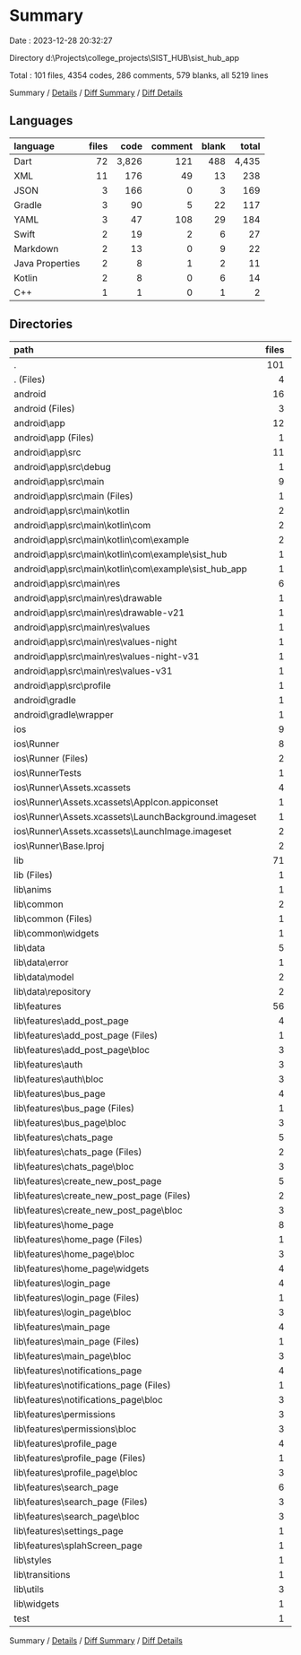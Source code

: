 # Summary

Date : 2023-12-28 20:32:27

Directory d:\\Projects\\college_projects\\SIST_HUB\\sist_hub_app

Total : 101 files,  4354 codes, 286 comments, 579 blanks, all 5219 lines

Summary / [Details](details.md) / [Diff Summary](diff.md) / [Diff Details](diff-details.md)

## Languages
| language | files | code | comment | blank | total |
| :--- | ---: | ---: | ---: | ---: | ---: |
| Dart | 72 | 3,826 | 121 | 488 | 4,435 |
| XML | 11 | 176 | 49 | 13 | 238 |
| JSON | 3 | 166 | 0 | 3 | 169 |
| Gradle | 3 | 90 | 5 | 22 | 117 |
| YAML | 3 | 47 | 108 | 29 | 184 |
| Swift | 2 | 19 | 2 | 6 | 27 |
| Markdown | 2 | 13 | 0 | 9 | 22 |
| Java Properties | 2 | 8 | 1 | 2 | 11 |
| Kotlin | 2 | 8 | 0 | 6 | 14 |
| C++ | 1 | 1 | 0 | 1 | 2 |

## Directories
| path | files | code | comment | blank | total |
| :--- | ---: | ---: | ---: | ---: | ---: |
| . | 101 | 4,354 | 286 | 579 | 5,219 |
| . (Files) | 4 | 57 | 108 | 36 | 201 |
| android | 16 | 214 | 53 | 41 | 308 |
| android (Files) | 3 | 38 | 0 | 10 | 48 |
| android\\app | 12 | 171 | 52 | 30 | 253 |
| android\\app (Files) | 1 | 55 | 5 | 13 | 73 |
| android\\app\\src | 11 | 116 | 47 | 17 | 180 |
| android\\app\\src\\debug | 1 | 3 | 4 | 1 | 8 |
| android\\app\\src\\main | 9 | 110 | 39 | 15 | 164 |
| android\\app\\src\\main (Files) | 1 | 30 | 7 | 3 | 40 |
| android\\app\\src\\main\\kotlin | 2 | 8 | 0 | 6 | 14 |
| android\\app\\src\\main\\kotlin\\com | 2 | 8 | 0 | 6 | 14 |
| android\\app\\src\\main\\kotlin\\com\\example | 2 | 8 | 0 | 6 | 14 |
| android\\app\\src\\main\\kotlin\\com\\example\\sist_hub | 1 | 4 | 0 | 3 | 7 |
| android\\app\\src\\main\\kotlin\\com\\example\\sist_hub_app | 1 | 4 | 0 | 3 | 7 |
| android\\app\\src\\main\\res | 6 | 72 | 32 | 6 | 110 |
| android\\app\\src\\main\\res\\drawable | 1 | 9 | 0 | 1 | 10 |
| android\\app\\src\\main\\res\\drawable-v21 | 1 | 9 | 0 | 1 | 10 |
| android\\app\\src\\main\\res\\values | 1 | 13 | 9 | 1 | 23 |
| android\\app\\src\\main\\res\\values-night | 1 | 13 | 9 | 1 | 23 |
| android\\app\\src\\main\\res\\values-night-v31 | 1 | 14 | 7 | 1 | 22 |
| android\\app\\src\\main\\res\\values-v31 | 1 | 14 | 7 | 1 | 22 |
| android\\app\\src\\profile | 1 | 3 | 4 | 1 | 8 |
| android\\gradle | 1 | 5 | 1 | 1 | 7 |
| android\\gradle\\wrapper | 1 | 5 | 1 | 1 | 7 |
| ios | 9 | 257 | 4 | 14 | 275 |
| ios\\Runner | 8 | 250 | 2 | 10 | 262 |
| ios\\Runner (Files) | 2 | 13 | 0 | 3 | 16 |
| ios\\RunnerTests | 1 | 7 | 2 | 4 | 13 |
| ios\\Runner\\Assets.xcassets | 4 | 169 | 0 | 5 | 174 |
| ios\\Runner\\Assets.xcassets\\AppIcon.appiconset | 1 | 122 | 0 | 1 | 123 |
| ios\\Runner\\Assets.xcassets\\LaunchBackground.imageset | 1 | 21 | 0 | 1 | 22 |
| ios\\Runner\\Assets.xcassets\\LaunchImage.imageset | 2 | 26 | 0 | 3 | 29 |
| ios\\Runner\\Base.lproj | 2 | 68 | 2 | 2 | 72 |
| lib | 71 | 3,812 | 111 | 481 | 4,404 |
| lib (Files) | 1 | 134 | 11 | 6 | 151 |
| lib\\anims | 1 | 0 | 0 | 1 | 1 |
| lib\\common | 2 | 47 | 0 | 9 | 56 |
| lib\\common (Files) | 1 | 30 | 0 | 4 | 34 |
| lib\\common\\widgets | 1 | 17 | 0 | 5 | 22 |
| lib\\data | 5 | 367 | 6 | 61 | 434 |
| lib\\data\\error | 1 | 16 | 1 | 8 | 25 |
| lib\\data\\model | 2 | 194 | 2 | 31 | 227 |
| lib\\data\\repository | 2 | 157 | 3 | 22 | 182 |
| lib\\features | 56 | 2,966 | 74 | 365 | 3,405 |
| lib\\features\\add_post_page | 4 | 198 | 0 | 23 | 221 |
| lib\\features\\add_post_page (Files) | 1 | 149 | 0 | 9 | 158 |
| lib\\features\\add_post_page\\bloc | 3 | 49 | 0 | 14 | 63 |
| lib\\features\\auth | 3 | 92 | 0 | 30 | 122 |
| lib\\features\\auth\\bloc | 3 | 92 | 0 | 30 | 122 |
| lib\\features\\bus_page | 4 | 156 | 8 | 19 | 183 |
| lib\\features\\bus_page (Files) | 1 | 133 | 7 | 9 | 149 |
| lib\\features\\bus_page\\bloc | 3 | 23 | 1 | 10 | 34 |
| lib\\features\\chats_page | 5 | 111 | 1 | 19 | 131 |
| lib\\features\\chats_page (Files) | 2 | 88 | 0 | 9 | 97 |
| lib\\features\\chats_page\\bloc | 3 | 23 | 1 | 10 | 34 |
| lib\\features\\create_new_post_page | 5 | 442 | 13 | 51 | 506 |
| lib\\features\\create_new_post_page (Files) | 2 | 331 | 12 | 18 | 361 |
| lib\\features\\create_new_post_page\\bloc | 3 | 111 | 1 | 33 | 145 |
| lib\\features\\home_page | 8 | 965 | 23 | 81 | 1,069 |
| lib\\features\\home_page (Files) | 1 | 176 | 6 | 11 | 193 |
| lib\\features\\home_page\\bloc | 3 | 107 | 0 | 28 | 135 |
| lib\\features\\home_page\\widgets | 4 | 682 | 17 | 42 | 741 |
| lib\\features\\login_page | 4 | 257 | 3 | 34 | 294 |
| lib\\features\\login_page (Files) | 1 | 184 | 2 | 13 | 199 |
| lib\\features\\login_page\\bloc | 3 | 73 | 1 | 21 | 95 |
| lib\\features\\main_page | 4 | 297 | 16 | 20 | 333 |
| lib\\features\\main_page (Files) | 1 | 274 | 15 | 10 | 299 |
| lib\\features\\main_page\\bloc | 3 | 23 | 1 | 10 | 34 |
| lib\\features\\notifications_page | 4 | 35 | 1 | 13 | 49 |
| lib\\features\\notifications_page (Files) | 1 | 12 | 0 | 3 | 15 |
| lib\\features\\notifications_page\\bloc | 3 | 23 | 1 | 10 | 34 |
| lib\\features\\permissions | 3 | 40 | 2 | 15 | 57 |
| lib\\features\\permissions\\bloc | 3 | 40 | 2 | 15 | 57 |
| lib\\features\\profile_page | 4 | 40 | 2 | 14 | 56 |
| lib\\features\\profile_page (Files) | 1 | 17 | 1 | 4 | 22 |
| lib\\features\\profile_page\\bloc | 3 | 23 | 1 | 10 | 34 |
| lib\\features\\search_page | 6 | 258 | 4 | 35 | 297 |
| lib\\features\\search_page (Files) | 3 | 235 | 3 | 25 | 263 |
| lib\\features\\search_page\\bloc | 3 | 23 | 1 | 10 | 34 |
| lib\\features\\settings_page | 1 | 49 | 0 | 6 | 55 |
| lib\\features\\splahScreen_page | 1 | 26 | 1 | 5 | 32 |
| lib\\styles | 1 | 74 | 7 | 9 | 90 |
| lib\\transitions | 1 | 40 | 0 | 8 | 48 |
| lib\\utils | 3 | 118 | 13 | 18 | 149 |
| lib\\widgets | 1 | 66 | 0 | 4 | 70 |
| test | 1 | 14 | 10 | 7 | 31 |

Summary / [Details](details.md) / [Diff Summary](diff.md) / [Diff Details](diff-details.md)